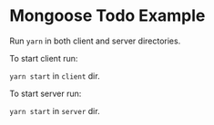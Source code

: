 # Mongoose Todo Example

Run `yarn` in both client and server directories.

To start client run:

`yarn start` in `client` dir.

To start server run:

`yarn start` in `server` dir.